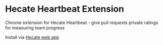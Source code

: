 # Hecate Heartbeat Extension

Chrome extension for Hecate Heartbeat - give pull requests private ratings for measuring team progress

Install via [Hecate web app](https://app.hecate.co/)

